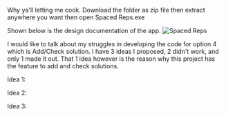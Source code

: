 Why ya'll letting me cook.
Download the folder as zip file then extract anywhere you want then open Spaced Reps.exe


Shown below is the design documentation of the app.
![Spaced Reps](https://github.com/linuxlaber/Spaced-Reps/assets/170599771/d73e85ae-2868-47cf-abe5-325ed9990ecf)

I would like to talk about my struggles in developing the code for option 4 which is Add/Check solution. I have 3 ideas I proposed, 2 didn't work, and only 1 made it out. That 1 idea however is the reason why this project has the feature to add and check solutions.

Idea 1:

Idea 2:

Idea 3:


